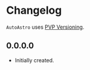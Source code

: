 # Changelog

`AutoAstro` uses [PVP Versioning][1].

## 0.0.0.0

* Initially created.

[1]: https://pvp.haskell.org

